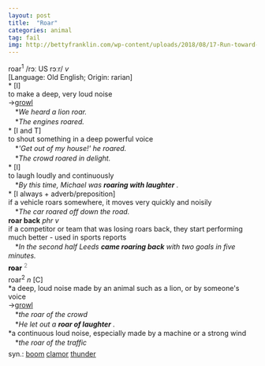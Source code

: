 ```yaml
---
layout: post
title:  "Roar"
categories: animal
tag: fail
img: http://bettyfranklin.com/wp-content/uploads/2018/08/17-Run-toward-the-roar-1.jpg
---
```

<DIV style="MARGIN: 0px 0px 5px">roar<SUP>1</SUP> /rɔː US rɔːr/ <I>v</I> <BR>[Language: Old English; Origin: rarian]<BR>* [I] <BR>to make a deep, very loud noise<BR>→<A href="{{ site.baseurl }}/growl"><U>growl</U></A><BR>　*<I>We heard a lion roar.</I><BR>　*<I>The engines roared.</I><BR>* [I and T] <BR>to shout something in a deep powerful voice<BR>　*<I>'Get out of my house!' he roared.</I><BR>　*<I>The crowd roared in delight.</I><BR>* [I] <BR>to laugh loudly and continuously<BR>　*<I>By this time, Michael was <B>roaring with laughter</B> .</I><BR>* [I always + adverb/preposition] <BR>if a vehicle roars somewhere, it moves very quickly and noisily<BR>　*<I>The car roared off down the road.</I><BR><B>roar back</B> <I>phr v</I><BR>if a competitor or team that was losing roars back, they start performing much better - used in sports reports<BR>　*<I>In the second half Leeds <B>came roaring back</B> with two goals in five minutes.</I></DIV>
<DIV style="COLOR: #808080; MARGIN: 0px 0px 5px; LINE-HEIGHT: normal"><SPAN style="FONT-SIZE: 10.5pt; COLOR: #000000; LINE-HEIGHT: normal"><B>roar</B></SPAN> <SUP style="FONT-SIZE: 83%; LINE-HEIGHT: normal">2</SUP> </DIV>
<DIV style="MARGIN: 0px 0px 5px">roar<SUP>2</SUP> <I>n</I> [C] <BR>*a deep, loud noise made by an animal such as a lion, or by someone's voice<BR>→<A href="{{ site.baseurl }}/growl"><U>growl</U></A><BR>　*<I>the roar of the crowd</I><BR>　*<I>He let out a <B>roar of laughter</B> .</I><BR>*a continuous loud noise, especially made by a machine or a strong wind<BR>　*<I>the roar of the traffic</I></DIV>
<DIV style="MARGIN: 0px 0px 5px">
<DIV style="MARGIN: 4px 0px">syn.: <A href="{{ site.baseurl }}/boom"><U>boom</U></A> <A href="{{ site.baseurl }}/clamor"><U>clamor</U></A> <A href="{{ site.baseurl }}/thunder"><U>thunder</U></A></DIV></DIV>

